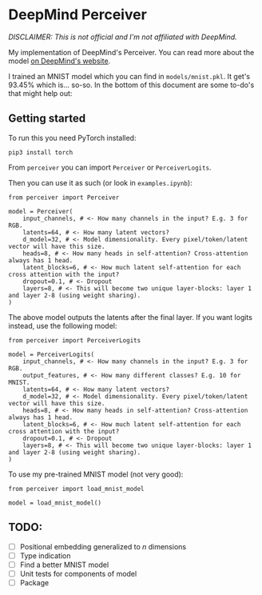 # DeepMind Perceiver

_DISCLAIMER: This is not official and I'm not affiliated with DeepMind._

My implementation of DeepMind's Perceiver. You can read more about the model [on DeepMind's website](https://deepmind.com/research/publications/Perceiver-General-Perception-with-Iterative-Attention).

I trained an MNIST model which you can find in `models/mnist.pkl`. It get's 93.45% which is... so-so. In the bottom of this document are some to-do's that might help out:

## Getting started

To run this you need PyTorch installed:

`pip3 install torch`

From `perceiver` you can import `Perceiver` or `PerceiverLogits`.

Then you can use it as such (or look in `examples.ipynb`):

```
from perceiver import Perceiver

model = Perceiver(
    input_channels, # <- How many channels in the input? E.g. 3 for RGB.
    latents=64, # <- How many latent vectors?
    d_model=32, # <- Model dimensionality. Every pixel/token/latent vector will have this size.
    heads=8, # <- How many heads in self-attention? Cross-attention always has 1 head.
    latent_blocks=6, # <- How much latent self-attention for each cross attention with the input?
    dropout=0.1, # <- Dropout
    layers=8, # <- This will become two unique layer-blocks: layer 1 and layer 2-8 (using weight sharing).
)
```

The above model outputs the latents after the final layer. If you want logits instead, use the following model:

```
from perceiver import PerceiverLogits

model = PerceiverLogits(
    input_channels, # <- How many channels in the input? E.g. 3 for RGB.
    output_features, # <- How many different classes? E.g. 10 for MNIST.
    latents=64, # <- How many latent vectors?
    d_model=32, # <- Model dimensionality. Every pixel/token/latent vector will have this size.
    heads=8, # <- How many heads in self-attention? Cross-attention always has 1 head.
    latent_blocks=6, # <- How much latent self-attention for each cross attention with the input?
    dropout=0.1, # <- Dropout
    layers=8, # <- This will become two unique layer-blocks: layer 1 and layer 2-8 (using weight sharing).
)
```

To use my pre-trained MNIST model (not very good):

```
from perceiver import load_mnist_model

model = load_mnist_model()
```

## TODO:

-   [ ] Positional embedding generalized to _n_ dimensions
-   [ ] Type indication
-   [ ] Find a better MNIST model
-   [ ] Unit tests for components of model
-   [ ] Package
